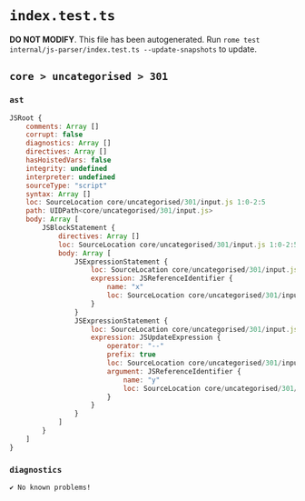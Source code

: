 # `index.test.ts`

**DO NOT MODIFY**. This file has been autogenerated. Run `rome test internal/js-parser/index.test.ts --update-snapshots` to update.

## `core > uncategorised > 301`

### `ast`

```javascript
JSRoot {
	comments: Array []
	corrupt: false
	diagnostics: Array []
	directives: Array []
	hasHoistedVars: false
	integrity: undefined
	interpreter: undefined
	sourceType: "script"
	syntax: Array []
	loc: SourceLocation core/uncategorised/301/input.js 1:0-2:5
	path: UIDPath<core/uncategorised/301/input.js>
	body: Array [
		JSBlockStatement {
			directives: Array []
			loc: SourceLocation core/uncategorised/301/input.js 1:0-2:5
			body: Array [
				JSExpressionStatement {
					loc: SourceLocation core/uncategorised/301/input.js 1:2-1:3
					expression: JSReferenceIdentifier {
						name: "x"
						loc: SourceLocation core/uncategorised/301/input.js 1:2-1:3 (x)
					}
				}
				JSExpressionStatement {
					loc: SourceLocation core/uncategorised/301/input.js 2:0-2:3
					expression: JSUpdateExpression {
						operator: "--"
						prefix: true
						loc: SourceLocation core/uncategorised/301/input.js 2:0-2:3
						argument: JSReferenceIdentifier {
							name: "y"
							loc: SourceLocation core/uncategorised/301/input.js 2:2-2:3 (y)
						}
					}
				}
			]
		}
	]
}
```

### `diagnostics`

```
✔ No known problems!

```

